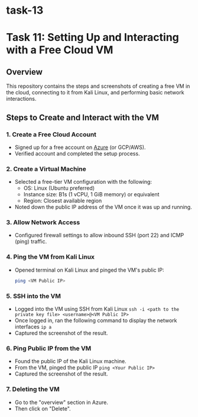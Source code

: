 # task-13

# Task 11: Setting Up and Interacting with a Free Cloud VM

## Overview
This repository contains the steps and screenshots of creating a free VM in the cloud, connecting to it from Kali Linux, and performing basic network interactions.

## Steps to Create and Interact with the VM

### 1. **Create a Free Cloud Account**
- Signed up for a free account on [Azure](https://azure.microsoft.com/en-us/free/) (or GCP/AWS).
- Verified account and completed the setup process.

### 2. **Create a Virtual Machine**
- Selected a free-tier VM configuration with the following:
  - OS: Linux (Ubuntu preferred)
  - Instance size: B1s (1 vCPU, 1 GiB memory) or equivalent
  - Region: Closest available region
- Noted down the public IP address of the VM once it was up and running.

### 3. **Allow Network Access**
- Configured firewall settings to allow inbound SSH (port 22) and ICMP (ping) traffic.

### 4. **Ping the VM from Kali Linux**
- Opened terminal on Kali Linux and pinged the VM's public IP:
  ```bash
  ping <VM Public IP>

### 5. **SSH into the VM**
- Logged into the VM using SSH from Kali Linux
  `ssh -i <path to the private key file> <username>@<VM Public IP>`
- Once logged in, ran the following command to display the network interfaces
  `ip a`
- Captured the screenshot of the result.

### 6. **Ping Public IP from the VM**
- Found the public IP of the Kali Linux machine.
- From the VM, pinged the public IP
  `ping <Your Public IP>`
- Captured the screenshot of the result.

### 7. **Deleting the VM**
- Go to the "overview" section in Azure.
- Then click on "Delete".
